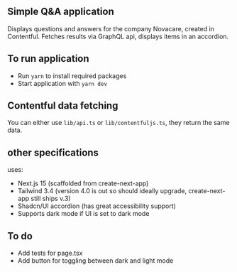## Simple Q&A application

Displays questions and answers for the company Novacare, created in Contentful.
Fetches results via GraphQL api, displays items in an accordion.

## To run application

- Run `yarn` to install required packages
- Start application with `yarn dev`

## Contentful data fetching

You can either use `lib/api.ts` or `lib/contentfuljs.ts`, they return the same data.

## other specifications

uses:

- Next.js 15 (scaffolded from create-next-app)
- Tailwind 3.4 (version 4.0 is out so should ideally upgrade, create-next-app still ships v.3)
- Shadcn/UI accordion (has great accessibility support)
- Supports dark mode if UI is set to dark mode

## To do

- Add tests for page.tsx
- Add button for toggling between dark and light mode
